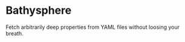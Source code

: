 Bathysphere
===========

Fetch arbitrarily deep properties from YAML files without loosing your breath.

